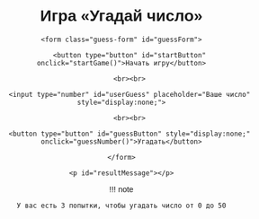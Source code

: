 # Игра «Угадай число»


<style>

    body {

        font-family: Arial, sans-serif;

        text-align: center;

        margin-top: 50px;

    }

    .container {

        max-width: 600px;

        margin: 0 auto;

    }

    .game-message {

        margin: 20px 0;

    }

    .guess-form {

        margin: 20px 0;

    }

   .guess-form input {

        padding: 10px;

        width: 500px;

        font-size: 18px;

        border: 2px solid #007BFF; /* Цвет границы */

        border-radius: 5px; /* Скругленные углы */

        background-color: #f8f9fa; /* Цвет фона */

        box-shadow: 2px 2px 5px rgba(0, 0, 0, 0.1); /* Тень */

        transition: border-color 0.3s; /* Плавный переход цвета границы */

    }

    .guess-form input:focus {

        border-color: #0056b3; /* Цвет границы при фокусировке */

        outline: none; /* Убираем стандартное обрамление */

    }
    .guess-form button {

        padding: 10px 20px;

        background-color: #007BFF;

        color: white;

        border: none;

        border-radius: 5px; /* Скругленные углы кнопки */

        cursor: pointer;

        font-size: 18px;

        transition: background-color 0.3s; /* Плавный переход цвета фона */

    }

    .guess-form button:hover {

        background-color: #0056b3;

    }

</style>


<div class="container">

    <form class="guess-form" id="guessForm">

        <button type="button" id="startButton" onclick="startGame()">Начать игру</button>

        <br><br>

        <input type="number" id="userGuess" placeholder="Ваше число" style="display:none;">
        
        <br><br>

        <button type="button" id="guessButton" style="display:none;" onclick="guessNumber()">Угадать</button>

    </form>

    <p id="resultMessage"></p>

</div>


<script>

    let randomNumber;

    let attempts = 0;

    const maxAttempts = 3;


    function startGame() {

        randomNumber = Math.floor(Math.random() * 51); // Генерация случайного числа от 0 до 50

        attempts = 0; // Сбрасываем количество попыток

        document.getElementById('startButton').style.display = 'none';

        document.getElementById('userGuess').style.display = 'inline';

        document.getElementById('guessButton').style.display = 'inline';

    }


    function guessNumber() {

        const guess = parseInt(document.getElementById('userGuess').value);

        attempts++; // Увеличиваем счетчик попыток


        if (guess === randomNumber) {

            document.getElementById('resultMessage').innerText = 'Успех! Вы угадали число ' + randomNumber + '!';

            resetGame();

        } else {

            const remainingAttempts = maxAttempts - attempts;

            if (remainingAttempts > 0) {

                if (guess < randomNumber) {

                    document.getElementById('resultMessage').innerText = `Потрачено! Загаданное число больше, чем ${guess}. Осталось ${remainingAttempts} попыток.`;

                } else {

                    document.getElementById('resultMessage').innerText = `Потрачено! Загаданное число меньше, чем ${guess}. Осталось ${remainingAttempts} попыток.`;

                }
                

            } else {

                document.getElementById('resultMessage').innerText = 'Игра окончена! Правильное число было ' + randomNumber + '.';

                resetGame();

            }

        }

    }
    
    function resetGame() {

        document.getElementById('userGuess').style.display = 'none';

        document.getElementById('guessButton').style.display = 'none';

        document.getElementById('startButton').style.display = 'inline';

        document.getElementById('startButton').innerText = 'Начать игру снова';

    }
</script>


!!! note

    У вас есть 3 попытки, чтобы угадать число от 0 до 50